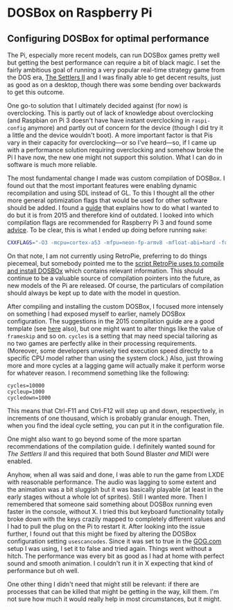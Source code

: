 # DOSBox on Raspberry Pi
## Configuring DOSBox for optimal performance

The Pi, especially more recent models, can run DOSBox games pretty well but
getting the best performance can require a bit of black magic. I set the
fairly ambitious goal of running a very popular real-time strategy game from
the DOS era, [The Settlers II](https://en.wikipedia.org/wiki/The_Settlers_II)
and I was finally able to get decent results, just as good as on a desktop,
though there was some bending over backwards to get this outcome.

One go-to solution that I ultimately decided against (for now) is
overclocking. This is partly out of lack of knowledge about overclocking (and
Raspbian on Pi 3 doesn't have have instant overclocking in `raspi-config`
anymore) and partly out of concern for the device (though I did try it a
little and the device wouldn't boot). A more important factor is that Pis vary
in their capacity for overclocking—or so I've heard—so, if I came up with a
performance solution requiring overclocking and somehow broke the Pi I have
now, the new one might not support this solution. What I can do in software is
much more reliable.

The most fundamental change I made was custom compilation of DOSBox. I found
out that the most important features were enabling dynamic recompilation and
using SDL instead of GL. To this I thought all the other more general
optimization flags that would be used for other software should be added. I
found a [guide](https://www.raspberrypi.org/forums/viewtopic.php?t=95421) that
explains how to do what I wanted to do but it is from 2015 and therefore kind
of outdated. I looked into which compilation flags are recommended for
Raspberry Pi 3 and found some
[advice](https://www.raspberrypi.org/forums/viewtopic.php?t=144115). To be
clear, this is what I ended up doing before running `make`:

```bash
CXXFLAGS="-O3 -mcpu=cortex-a53 -mfpu=neon-fp-armv8 -mfloat-abi=hard -funsafe-math-optimizations" ./configure --disable-opengl
```

On that note, I am not currently using RetroPie, preferring to do things
piecemeal, but somebody pointed me to the [script RetroPie uses to compile and
install
DOSBOx](https://github.com/RetroPie/RetroPie-Setup/blob/master/scriptmodules/emulators/dosbox.sh)
which contains relevant information. This should continue to be a valuable
source of compilation pointers into the future, as new models of the Pi are
released. Of course, the particulars of compilation should always be kept up
to date with the model in question.

After compiling and installing the custom DOSBox, I focused more intensely on
something I had exposed myself to earlier, namely DOSBox configuration. The
suggestions in the 2015 compilation guide are a good template (see
[here](https://www.codingepiphany.com/2013/06/27/some-configs-to-increase-dosbox-performance-on-raspberry-pi/)
also), but one might want to alter things like the value of `frameskip` and so
on. `cycles` is a setting that may need special tailoring as no two games are
perfectly alike in their processing requirements. (Moreover, some developers
unwisely tied execution speed directly to a specific CPU model rather than
using the system clock.) Also, just throwing more and more cycles at a lagging
game will actually make it perform worse for whatever reason. I recommend
something like the following:

```
cycles=10000
cycleup=1000
cycledown=1000
```

This means that Ctrl-F11 and Ctrl-F12 will step up and down, respectively, in
increments of one thousand, which is probably granular enough. Then, when you
find the ideal cycle setting, you can put it in the configuration file.

One might also want to go beyond some of the more spartan recommendations of
the compilation guide. I definitely wanted sound for *The Settlers II* and
this required that both Sound Blaster *and* MIDI were enabled.

Anyhow, when all was said and done, I was able to run the game from LXDE with
reasonable performance. The audio was lagging to some extent and the animation
was a bit sluggish but it was basically playable (at least in the early stages
without a whole lot of sprites). Still I wanted more. Then I remembered that
someone said something about DOSBox running even faster in the console,
without X. I tried this but keyboard functionality totally broke down with the
keys crazily mapped to completely different values and I had to pull the plug
on the Pi to restart it. After looking into the issue further, I found out
that this might be fixed by altering the DOSBox configuration setting
`usescancodes`. Since it was set to true in the [GOG.com](https://www.gog.com)
setup I was using, I set it to false and tried again. Things went without a
hitch. The performance was every bit as good as I had at home with perfect
sound and smooth animation. I couldn't run it in X expecting that kind of
performance but oh well.

One other thing I didn't need that might still be relevant: if there are
processes that can be killed that might be getting in the way, kill them. I'm
not sure how much it would really help in most circumstances, but it might.
